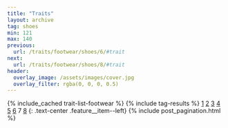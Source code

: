 ```yaml
---
title: "Traits"
layout: archive
tag: shoes
min: 121
max: 140
previous:
  url: /traits/footwear/shoes/6/#trait
next:
  url: /traits/footwear/shoes/8/#trait
header:
  overlay_image: /assets/images/cover.jpg
  overlay_filter: rgba(0, 0, 0, 0.5)
---
```

{% include_cached trait-list-footwear %}
{% include tag-results %}
[1](/traits/footwear/shoes/1/#trait) [2](/traits/footwear/shoes/2/#trait) [3](/traits/footwear/shoes/3/#trait) [4](/traits/footwear/shoes/4/#trait) [5](/traits/footwear/shoes/5/#trait) [6](/traits/footwear/shoes/6/#trait) 7 [8](/traits/footwear/shoes/8/#trait) 
{: .text-center .feature__item--left}
{% include post_pagination.html %}
